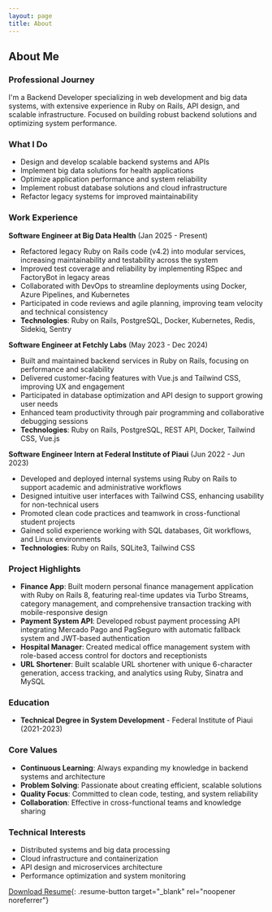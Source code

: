 ```yaml
---
layout: page
title: About
---
```


## About Me

### Professional Journey
I'm a Backend Developer specializing in web development and big data systems, with extensive experience in Ruby on Rails, API design, and scalable infrastructure. Focused on building robust backend solutions and optimizing system performance.

### What I Do
- Design and develop scalable backend systems and APIs
- Implement big data solutions for health applications
- Optimize application performance and system reliability
- Implement robust database solutions and cloud infrastructure
- Refactor legacy systems for improved maintainability

### Work Experience

**Software Engineer at Big Data Health** (Jan 2025 - Present)
- Refactored legacy Ruby on Rails code (v4.2) into modular services, increasing maintainability and testability across the system
- Improved test coverage and reliability by implementing RSpec and FactoryBot in legacy areas
- Collaborated with DevOps to streamline deployments using Docker, Azure Pipelines, and Kubernetes
- Participated in code reviews and agile planning, improving team velocity and technical consistency
- **Technologies**: Ruby on Rails, PostgreSQL, Docker, Kubernetes, Redis, Sidekiq, Sentry

**Software Engineer at Fetchly Labs** (May 2023 - Dec 2024)
- Built and maintained backend services in Ruby on Rails, focusing on performance and scalability
- Delivered customer-facing features with Vue.js and Tailwind CSS, improving UX and engagement
- Participated in database optimization and API design to support growing user needs
- Enhanced team productivity through pair programming and collaborative debugging sessions
- **Technologies**: Ruby on Rails, PostgreSQL, REST API, Docker, Tailwind CSS, Vue.js

**Software Engineer Intern at Federal Institute of Piaui** (Jun 2022 - Jun 2023)
- Developed and deployed internal systems using Ruby on Rails to support academic and administrative workflows
- Designed intuitive user interfaces with Tailwind CSS, enhancing usability for non-technical users
- Promoted clean code practices and teamwork in cross-functional student projects
- Gained solid experience working with SQL databases, Git workflows, and Linux environments
- **Technologies**: Ruby on Rails, SQLite3, Tailwind CSS

### Project Highlights

- **Finance App**: Built modern personal finance management application with Ruby on Rails 8, featuring real-time updates via Turbo Streams, category management, and comprehensive transaction tracking with mobile-responsive design
- **Payment System API**: Developed robust payment processing API integrating Mercado Pago and PagSeguro with automatic fallback system and JWT-based authentication
- **Hospital Manager**: Created medical office management system with role-based access control for doctors and receptionists
- **URL Shortener**: Built scalable URL shortener with unique 6-character generation, access tracking, and analytics using Ruby, Sinatra and MySQL

### Education
- **Technical Degree in System Development** - Federal Institute of Piaui (2021-2023)

### Core Values
- **Continuous Learning**: Always expanding my knowledge in backend systems and architecture
- **Problem Solving**: Passionate about creating efficient, scalable solutions
- **Quality Focus**: Committed to clean code, testing, and system reliability
- **Collaboration**: Effective in cross-functional teams and knowledge sharing

### Technical Interests
- Distributed systems and big data processing
- Cloud infrastructure and containerization
- API design and microservices architecture
- Performance optimization and system monitoring

[Download Resume](https://drive.google.com/file/d/1AgudvbdcNBSyUE2WCRQl_F_hlJec-CCz/view){: .resume-button target="_blank" rel="noopener noreferrer"}

